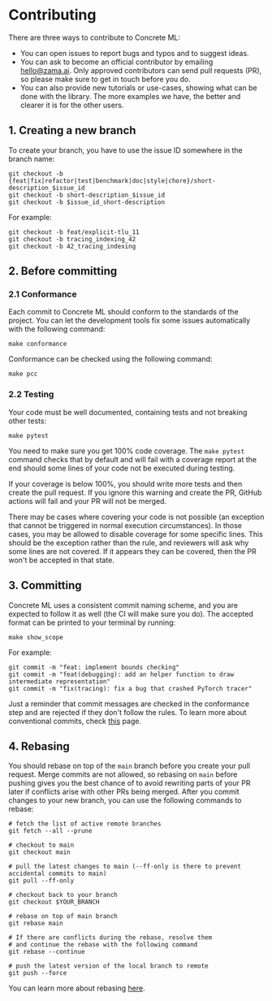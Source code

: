 # Contributing

There are three ways to contribute to Concrete ML:

- You can open issues to report bugs and typos and to suggest ideas.
- You can ask to become an official contributor by emailing [hello@zama.ai](mailto:hello@zama.ai). Only approved contributors can send pull requests (PR), so please make sure to get in touch before you do.
- You can also provide new tutorials or use-cases, showing what can be done with the library. The more examples we have, the better and clearer it is for the other users.

## 1. Creating a new branch

To create your branch, you have to use the issue ID somewhere in the branch name:

```shell
git checkout -b {feat|fix|refactor|test|benchmark|doc|style|chore}/short-description_$issue_id
git checkout -b short-description_$issue_id
git checkout -b $issue_id_short-description
```

For example:

```shell
git checkout -b feat/explicit-tlu_11
git checkout -b tracing_indexing_42
git checkout -b 42_tracing_indexing
```

## 2. Before committing

### 2.1 Conformance

Each commit to Concrete ML should conform to the standards of the project. You can let the development tools fix some issues automatically with the following command:

```shell
make conformance
```

Conformance can be checked using the following command:

```shell
make pcc
```

### 2.2 Testing

Your code must be well documented, containing tests and not breaking other tests:

```shell
make pytest
```

You need to make sure you get 100% code coverage. The `make pytest` command checks that by default and will fail with a coverage report at the end should some lines of your code not be executed during testing.

If your coverage is below 100%, you should write more tests and then create the pull request. If you ignore this warning and create the PR, GitHub actions will fail and your PR will not be merged.

There may be cases where covering your code is not possible (an exception that cannot be triggered in normal execution circumstances). In those cases, you may be allowed to disable coverage for some specific lines. This should be the exception rather than the rule, and reviewers will ask why some lines are not covered. If it appears they can be covered, then the PR won't be accepted in that state.

## 3. Committing

Concrete ML uses a consistent commit naming scheme, and you are expected to follow it as well (the CI will make sure you do). The accepted format can be printed to your terminal by running:

```shell
make show_scope
```

For example:

```shell
git commit -m "feat: implement bounds checking"
git commit -m "feat(debugging): add an helper function to draw intermediate representation"
git commit -m "fix(tracing): fix a bug that crashed PyTorch tracer"
```

Just a reminder that commit messages are checked in the conformance step and are rejected if they don't follow the rules. To learn more about conventional commits, check [this](https://www.conventionalcommits.org/en/v1.0.0/) page.

## 4. Rebasing

You should rebase on top of the `main` branch before you create your pull request. Merge commits are not allowed, so rebasing on `main` before pushing gives you the best chance of to avoid rewriting parts of your PR later if conflicts arise with other PRs being merged. After you commit changes to your new branch, you can use the following commands to rebase:

```shell
# fetch the list of active remote branches
git fetch --all --prune

# checkout to main
git checkout main

# pull the latest changes to main (--ff-only is there to prevent accidental commits to main)
git pull --ff-only

# checkout back to your branch
git checkout $YOUR_BRANCH

# rebase on top of main branch
git rebase main

# If there are conflicts during the rebase, resolve them
# and continue the rebase with the following command
git rebase --continue

# push the latest version of the local branch to remote
git push --force
```

You can learn more about rebasing [here](https://git-scm.com/docs/git-rebase).
